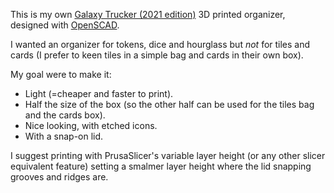This is my own [Galaxy Trucker (2021 edition)](https://czechgames.com/en/galaxy-trucker/) 3D printed organizer, designed with [OpenSCAD](https://openscad.org/).

I wanted an organizer for tokens, dice and hourglass but *not* for tiles and cards (I prefer to keen tiles in a simple bag and cards in their own box).

My goal were to make it:

- Light (=cheaper and faster to print).
- Half the size of the box (so the other half can be used for the tiles bag and the cards box).
- Nice looking, with etched icons.
- With a snap-on lid.

I suggest printing with PrusaSlicer's variable layer height (or any other slicer equivalent feature) setting a smalmer layer height where the lid snapping grooves and ridges are.
